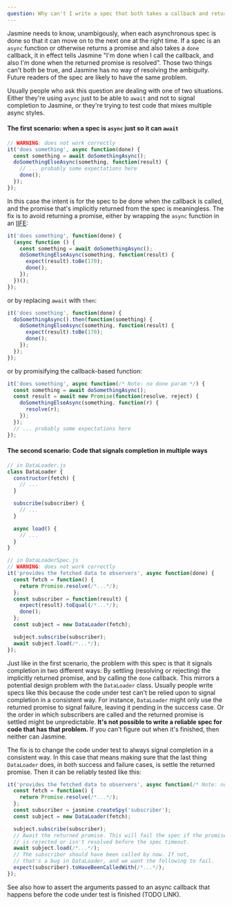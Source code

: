 ```yaml
---
question: Why can't I write a spec that both takes a callback and returns a promise (or is an `async` function)? What should I do instead?
---
```


Jasmine needs to know, unambigously, when each asynchronous spec is done so 
that it can move on to the next one at the right time. If a spec is an `async`
function or otherwise returns a promise and also takes a `done` callback, it
in effect tells Jasmine "I'm done when I call the callback, and also I'm done
when the returned promise is resolved". Those two things can't both be true,
and Jasmine has no way of resolving the ambiguity. Future readers of the spec
are likely to have the same problem.

Usually people who ask this question are dealing with one of two situations.
Either they're using `async` just to be able to `await` and not to signal
completion to Jasmine, or they're trying to test code that mixes multiple 
async styles.

#### The first scenario: when a spec is `async` just so it can `await`

```javascript
// WARNING: does not work correctly
it('does something', async function(done) {
  const something = await doSomethingAsync();
  doSomethingElseAsync(something, function(result) {
    // ... probably some expectations here
    done();
  });
});
```

In this case the intent is for the spec to be done when the callback is called,
and the promise that's implicitly returned from the spec is meaningless. The
fix is to avoid returning a promise, either by wrapping the `async` function in
an [IIFE](https://developer.mozilla.org/en-US/docs/Glossary/IIFE):

```javascript
it('does something', function(done) {
  (async function () {
    const something = await doSomethingAsync();
    doSomethingElseAsync(something, function(result) {
      expect(result).toBe(170);
      done();
    });
  })();
});
```

or by replacing `await` with `then`:
```javascript
it('does something', function(done) {
  doSomethingAsync().then(function(something) {
    doSomethingElseAsync(something, function(result) {
      expect(result).toBe(170);
      done();
    });
  });
});
```

or by promisifying the callback-based function:
```javascript
it('does something', async function(/* Note: no done param */) {
  const something = await doSomethingAsync();
  const result = await new Promise(function(resolve, reject) {
    doSomethingElseAsync(something, function(r) {
      resolve(r);
    });
  });
  // ... probably some expectations here
});
```


#### The second scenario: Code that signals completion in multiple ways

```javascript
// in DataLoader.js
class DataLoader {
  constructor(fetch) {
    // ...
  }

  subscribe(subscriber) {
    // ...
  }

  async load() {
    // ...
  }
}

// in DataLoaderSpec.js
// WARNING: does not work correctly
it('provides the fetched data to observers', async function(done) {
  const fetch = function() {
    return Promise.resolve(/*...*/);
  };
  const subscriber = function(result) {
    expect(result).toEqual(/*...*/);
    done();
  };
  const subject = new DataLoader(fetch);

  subject.subscribe(subscriber);
  await subject.load(/*...*/);
});
```

Just like in the first scenario, the problem with this spec is that it signals
completion in two different ways: By settling (resolving or rejecting) the
implicitly returned promise, and by calling the `done` callback. This mirrors
a potential design problem with the `DataLoader` class. Usually people write
specs like this because the code under test can't be relied upon to signal
completion in a consistent way. For instance, `DataLoader` might only use the
returned promise to signal failure, leaving it pending in the success case. Or
the order in which subscribers are called and the returned promise is settled
might be unpredictable. **It's not possible to write a reliable spec for
code that has that problem.** If you can't figure out when it's finished, then
neither can Jasmine.

The fix is to change the code under test to always signal completion in a
consistent way. In this case that means making sure that the last thing
`DataLoader` does, in both success and failure cases, is settle the returned
promise. Then it can be reliably tested like this:

```javascript
it('provides the fetched data to observers', async function(/* Note: no done param */) {
  const fetch = function() {
    return Promise.resolve(/*...*/);
  };
  const subscriber = jasmine.createSpy('subscriber');
  const subject = new DataLoader(fetch);

  subject.subscribe(subscriber);
  // Await the returned promise. This will fail the spec if the promise
  // is rejected or isn't resolved before the spec timeout.
  await subject.load(/*...*/);
  // The subscriber should have been called by now. If not,
  // that's a bug in DataLoader, and we want the following to fail.
  expect(subscriber).toHaveBeenCalledWith(/*...*/);
});
```

See also how to assert the arguments passed to an async callback that happens before the code under test is finished (TODO LINK).
